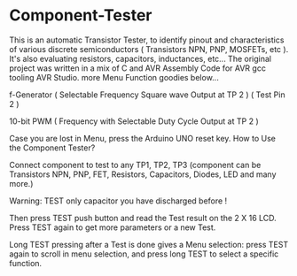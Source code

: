# Component-Tester
This is an automatic Transistor Tester, to identify pinout and characteristics of various discrete semiconductors ( Transistors NPN, PNP, MOSFETs, etc ). It's also evaluating resistors, capacitors, inductances, etc... The original project was written in a mix of C and AVR Assembly Code for AVR gcc tooling AVR Studio.
more Menu Function goodies below...

f-Generator ( Selectable Frequency Square wave Output at TP 2 ) ( Test Pin 2 )

10-bit PWM ( Frequency with Selectable Duty Cycle Output at TP 2 )

Case you are lost in Menu, press the Arduino UNO reset key.
How to Use the Component Tester?

Connect component to test to any TP1, TP2, TP3 (component can be Transistors NPN, PNP, FET, Resistors, Capacitors, Diodes, LED and many more.)

Warning: TEST only capacitor you have discharged before !

Then press TEST push button and read the Test result on the 2 X 16 LCD.
Press TEST again to get more parameters or a new Test.

Long TEST pressing after a Test is done gives a Menu selection: press TEST again to scroll in menu selection, and press long TEST to select a specific function.

